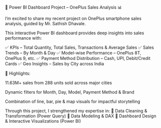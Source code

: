 🚀 Power BI Dashboard Project – OnePlus Sales Analysis 📊

I’m excited to share my recent project on OnePlus smartphone sales analysis, guided by Mr. Sathish Dhavale.

This interactive Power BI dashboard provides deep insights into sales performance with:

✅ KPIs – Total Quantity, Total Sales, Transactions & Average Sales
✅ Sales Trends – By Month & Day
✅ Model-wise Performance – OnePlus 8T, OnePlus 9, etc.
✅ Payment Method Distribution – Cash, UPI, Debit/Credit Cards
✅ Geo Insights – Sales by City across India

📍 Highlights:

11.63M+ sales from 288 units sold across major cities

Dynamic filters for Month, Day, Model, Payment Method & Brand

Combination of line, bar, pie & map visuals for impactful storytelling

Through this project, I strengthened my expertise in:
🔹 Data Cleaning & Transformation (Power Query)
🔹 Data Modeling & DAX
🔹 Dashboard Design & Interactive Visualizations (Power BI)
